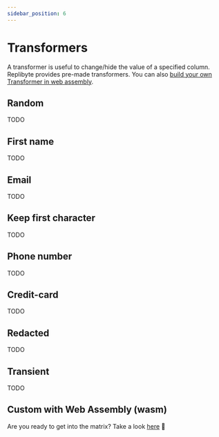 ```yaml
---
sidebar_position: 6
---
```


# Transformers

A transformer is useful to change/hide the value of a specified column. Replibyte provides pre-made transformers. You can also [build your own Transformer in web assembly](#wasm).

## Random

TODO

## First name

TODO

## Email

TODO

## Keep first character

TODO

## Phone number

TODO

## Credit-card

TODO

## Redacted

TODO

## Transient

TODO

## Custom with Web Assembly (wasm)

Are you ready to get into the matrix? Take a look [here](/docs/advanced-guides/web-assembly-transformer) 👀

